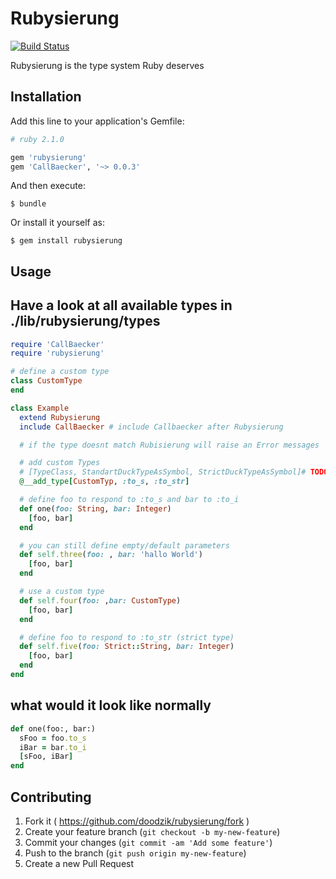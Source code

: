 # Rubysierung

[![Build Status](https://travis-ci.org/doodzik/rubysierung.svg?branch=master)](https://travis-ci.org/doodzik/rubysierung)

Rubysierung is the type system Ruby deserves

## Installation

Add this line to your application's Gemfile:

```ruby
# ruby 2.1.0

gem 'rubysierung'
gem 'CallBaecker', '~> 0.0.3'
```

And then execute:

    $ bundle

Or install it yourself as:

    $ gem install rubysierung

## Usage

## Have a look at all available types in ./lib/rubysierung/types

```ruby
require 'CallBaecker'
require 'rubysierung'

# define a custom type
class CustomType
end

class Example
  extend Rubysierung
  include CallBaecker # include Callbaecker after Rubysierung

  # if the type doesnt match Rubisierung will raise an Error messages

  # add custom Types
  # [TypeClass, StandartDuckTypeAsSymbol, StrictDuckTypeAsSymbol]# TODO change to proper name
  @__add_type[CustomTyp, :to_s, :to_str]

  # define foo to respond to :to_s and bar to :to_i
  def one(foo: String, bar: Integer)
    [foo, bar]
  end

  # you can still define empty/default parameters
  def self.three(foo: , bar: 'hallo World')
    [foo, bar]
  end

  # use a custom type
  def self.four(foo: ,bar: CustomType)
    [foo, bar]
  end

  # define foo to respond to :to_str (strict type)
  def self.five(foo: Strict::String, bar: Integer)
    [foo, bar]
  end
end
```

## what would it look like normally
```ruby
def one(foo:, bar:)
  sFoo = foo.to_s
  iBar = bar.to_i
  [sFoo, iBar]
end
```

## Contributing

1. Fork it ( https://github.com/doodzik/rubysierung/fork )
2. Create your feature branch (`git checkout -b my-new-feature`)
3. Commit your changes (`git commit -am 'Add some feature'`)
4. Push to the branch (`git push origin my-new-feature`)
5. Create a new Pull Request
